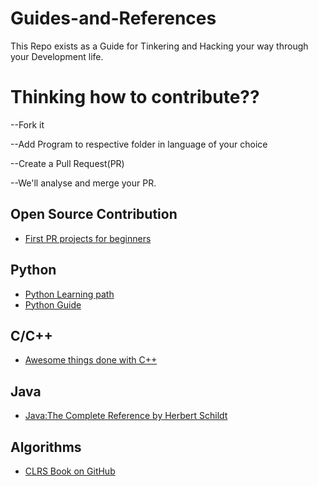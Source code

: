 # Guides-and-References
This Repo exists as a Guide for Tinkering and Hacking your way through your Development life.

# Thinking how to contribute??

--Fork it

--Add Program to respective folder in language of your choice

--Create a Pull Request(PR)

--We'll analyse and merge your PR.
## Open Source Contribution
- [First PR projects for beginners](https://github.com/MunGell/awesome-for-beginners)

## Python
- [Python Learning path](https://realpython.com/learning-paths/)
- [Python Guide](https://docs.python-guide.org/)

## C/C++
- [Awesome things done with C++](https://github.com/fffaraz/awesome-cpp#standard-libraries)

## Java
- [Java:The Complete Reference by Herbert Schildt](https://github.com/hloong/Java-The-Complete-Reference-Ninth-Edition-SourceCode)

## Algorithms
- [CLRS Book on GitHub](https://github.com/CodeClub-JU/Introduction-to-Algorithms-CLRS)

